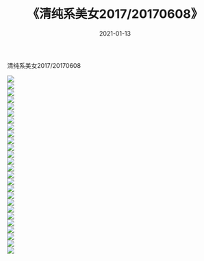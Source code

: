 ﻿---
layout: post
title:  《清纯系美女2017/20170608》
date:   2021-01-13
img: http://img.660000.xyz/Sharelink/清纯系美女/2017/20170608/000.jpg
categories: [美女, 清纯, 唯美]
---

清纯系美女2017/20170608

 ![](http://img.660000.xyz/Sharelink/清纯系美女/2017/20170608/001.png) <br>![](http://img.660000.xyz/Sharelink/清纯系美女/2017/20170608/002.png) <br>![](http://img.660000.xyz/Sharelink/清纯系美女/2017/20170608/003.png) <br>![](http://img.660000.xyz/Sharelink/清纯系美女/2017/20170608/004.png) <br>![](http://img.660000.xyz/Sharelink/清纯系美女/2017/20170608/005.png) <br>![](http://img.660000.xyz/Sharelink/清纯系美女/2017/20170608/006.png) <br>![](http://img.660000.xyz/Sharelink/清纯系美女/2017/20170608/007.png) <br>![](http://img.660000.xyz/Sharelink/清纯系美女/2017/20170608/008.png) <br>![](http://img.660000.xyz/Sharelink/清纯系美女/2017/20170608/009.png) <br>![](http://img.660000.xyz/Sharelink/清纯系美女/2017/20170608/010.png) <br>![](http://img.660000.xyz/Sharelink/清纯系美女/2017/20170608/011.png) <br>![](http://img.660000.xyz/Sharelink/清纯系美女/2017/20170608/012.png) <br>![](http://img.660000.xyz/Sharelink/清纯系美女/2017/20170608/013.png) <br>![](http://img.660000.xyz/Sharelink/清纯系美女/2017/20170608/014.png) <br>![](http://img.660000.xyz/Sharelink/清纯系美女/2017/20170608/015.png) <br>![](http://img.660000.xyz/Sharelink/清纯系美女/2017/20170608/016.png) <br>![](http://img.660000.xyz/Sharelink/清纯系美女/2017/20170608/017.png) <br>![](http://img.660000.xyz/Sharelink/清纯系美女/2017/20170608/018.png) <br>![](http://img.660000.xyz/Sharelink/清纯系美女/2017/20170608/019.png) <br>![](http://img.660000.xyz/Sharelink/清纯系美女/2017/20170608/020.png) <br>![](http://img.660000.xyz/Sharelink/清纯系美女/2017/20170608/021.png) <br>![](http://img.660000.xyz/Sharelink/清纯系美女/2017/20170608/022.png) <br>![](http://img.660000.xyz/Sharelink/清纯系美女/2017/20170608/023.png) <br>![](http://img.660000.xyz/Sharelink/清纯系美女/2017/20170608/024.png) <br>![](http://img.660000.xyz/Sharelink/清纯系美女/2017/20170608/025.png) <br>![](http://img.660000.xyz/Sharelink/清纯系美女/2017/20170608/026.png) <br>